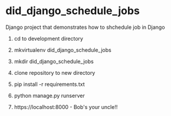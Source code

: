 # did_django_schedule_jobs
Django project that demonstrates how to shchedule job in Django

1) cd to development directory
2) mkvirtualenv did_django_schedule_jobs
3) mkdir did_django_schedule_jobs
4) clone repository to new directory
5) pip install -r requirements.txt

6) python manage.py runserver
7) https://localhost:8000 - Bob's your uncle!! 

